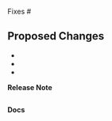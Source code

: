 Fixes #

<!-- Please include the 'why' behind your changes if no issue exists -->

## Proposed Changes

-
-
-

<!--
If this change has user-visible impact, follow the instructions below.
Examples include:

- 🎁 Add new feature
- 🐛 Fix bug
- 🧽 Update or clean up current behavior
- 🗑️ Remove feature or internal logic

Otherwise delete the rest of this template.
-->

**Release Note**

<!--
🗒️ If this change has user-visible impact, write a release note in the block
below. Include the string "action required" if additional action is required of
users switching to the new release, for example in case of a breaking change.

Write as if you are speaking to users, not other Knative contributors. If this
change has no user-visible impact, no release-note is needed.
-->

```release-note

```

**Docs**

<!--
📖 If this change has user-visible impact, link to an issue or PR in
https://github.com/knative/docs.
-->
